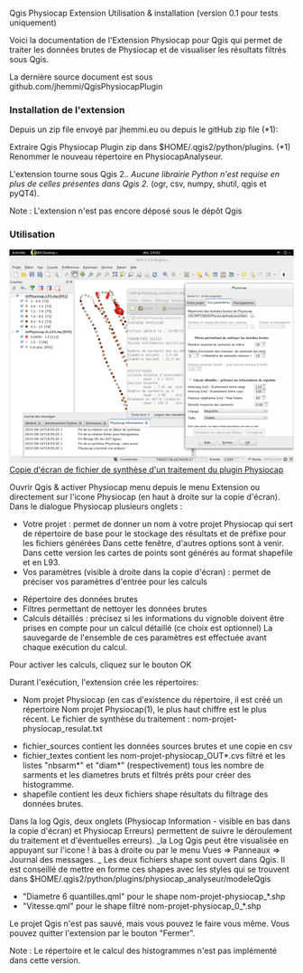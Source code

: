 Qgis Physiocap Extension Utilisation & installation (version 0.1 pour tests uniquement)

Voici la documentation de l'Extension Physiocap pour Qgis qui permet de traiter les données brutes de Physiocap et de visualiser les résultats filtrés sous Qgis.

La dernière source document est sous github.com/jhemmi/QgisPhysiocapPlugin

### Installation de l'extension 

Depuis un zip file envoyé par jhemmi.eu ou depuis le gitHub zip file (*1):

Extraire Qgis Physiocap Plugin zip dans $HOME/.qgis2/python/plugins. 
(*1) Renommer le nouveau répertoire en PhysiocapAnalyseur.

L'extension tourne sous Qgis 2.*. Aucune librairie Python n'est requise en plus de celles présentes dans Qgis 2.* (ogr, csv, numpy, shutil, qgis et pyQT4). 

Note : L'extension n'est pas encore déposé sous le dépôt Qgis

### Utilisation
![Copie d'écran](https://github.com/jhemmi/QgisPhysiocapPlugin/blob/master/Ecran%20Physiocap%20Plugin.png)
[Copie d'écran de fichier de synthèse d'un traitement du plugin Physiocap](https://github.com/jhemmi/QgisPhysiocapPlugin/blob/master/Ecran%20Physiocap%20Plugin.png)

Ouvrir Qgis & activer Physiocap menu depuis le menu Extension ou directement sur l'icone Physiocap (en haut à droite sur la copie d'écran). Dans le dialogue Physiocap plusieurs onglets :
* Votre projet : permet de donner un nom à votre projet Physiocap qui sert de répertoire de base pour le stockage des résultats et de préfixe pour les fichiers générées
Dans cette fenêtre, d'autres options sont à venir. Dans cette version les cartes de points sont générés au format shapefile et en L93.
* Vos paramètres (visible à droite dans la copie d'écran) : permet de préciser vos paramètres d'entrée pour les calculs
- Répertoire des données brutes
- Filtres permettant de nettoyer les données brutes
- Calculs détaillés :  précisez si les informations du vignoble doivent être prises en compte pour un calcul détaillé (ce choix est optionnel)
La sauvegarde de l'ensemble de ces paramètres est effectuée avant chaque exécution du calcul.

Pour activer les calculs, cliquez sur le bouton OK

Durant l'exécution, l'extension crée les répertoires:
* Nom projet Physiocap (en cas d'existence du répertoire, il est créé un répertoire Nom projet Physiocap(1), le plus haut chiffre est le plus récent.
Le fichier de synthèse du traitement : nom-projet-physiocap_resulat.txt
- fichier_sources contient les données sources brutes et une copie en csv
- fichier_textes contient les nom-projet-physiocap_OUT*.cvs filtré et les listes "nbsarm*" et "diam*" (respectivement) tous les nombre de sarments et les diametres bruts et filtrés prêts pour créer des histogramme.
- shapefile contient les deux fichiers shape résultats du filtrage des données brutes.

Dans la log Qgis, deux onglets (Physiocap Information - visible en bas dans la copie d'écran) et Physiocap Erreurs) permettent de suivre le déroulement du traitement et d'éventuelles erreurs).
_la Log Qgis peut être visualisée en appuyant sur l'icone ! à bas à droite ou par le menu Vues => Panneaux => Journal des messages. _
Les deux fichiers shape sont ouvert dans Qgis. Il est conseillé de mettre en forme ces shapes avec les styles qui se trouvent dans $HOME/.qgis2/python/plugins/physiocap_analyseur/modeleQgis
* "Diametre 6 quantilles.qml" pour le shape nom-projet-physiocap_*.shp
* "Vitesse.qml" pour le shape filtré nom-projet-physiocap_0_*.shp

Le projet Qgis n'est pas sauvé, mais vous pouvez le faire vous même. Vous pouvez quitter l'extension par le bouton "Fermer".

Note : Le répertoire et le calcul des histogrammes n'est pas implémenté dans cette version.